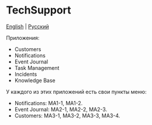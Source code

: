 # TechSupport

[English](README.md) | [Русский](README.ru.md)

Приложения:
- Customers
- Notifications
- Event Journal
- Task Management
- Incidents
- Knowledge Base

У каждого из этих приложений есть свои пункты меню:
- Notifications: MA1-1, MA1-2.
- Event Journal: MA2-1, MA2-2, MA2-3.
- Customers: MA3-1, MA3-2, MA3-3, MA3-4.
